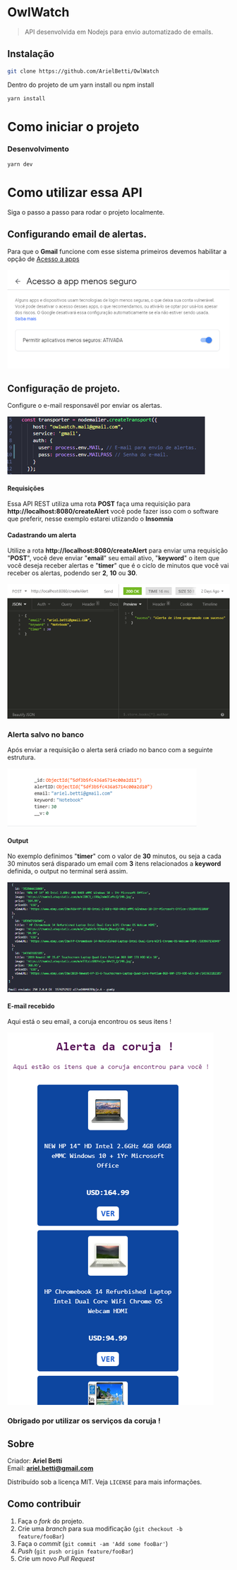 # OwlWatch

> API desenvolvida em Nodejs para envio automatizado de emails.

## Instalação

```sh
git clone https://github.com/ArielBetti/OwlWatch
```
Dentro do projeto de um yarn install ou npm install

```sh
yarn install
```

# Como iniciar o projeto

### Desenvolvimento

```sh
yarn dev
```

# Como utilizar essa API
Siga o passo a passo para rodar o projeto localmente.

## Configurando email de alertas.
Para que o **Gmail** funcione com esse sistema primeiros devemos habilitar a opção de <a href="https://myaccount.google.com/lesssecureapps?pli=1">Acesso a apps</a>
<br>
<br>
<img src="Documents/activeMail.png">

## Configuração de projeto.
Configure o e-mail responsavél por enviar os alertas.
<br>
<br>
<img src="Documents/configMail.png">

#### Requisições
Essa API REST utiliza uma rota **POST** faça uma requisição para **http://localhost:8080/createAlert** 
você pode fazer isso com o software que preferir, nesse exemplo estarei utiizando o **Insomnia**

#### Cadastrando um alerta
Utilize a rota **http://localhost:8080/createAlert** para enviar uma requisição "**POST**", você deve enviar "**email**" seu email ativo, "**keyword**"
o item que você deseja receber alertas e "**timer**" que é o ciclo de minutos que você vai receber os alertas, podendo ser **2**, **10** ou **30**.
<br>
<br>
<img src="Documents/createAlert.png">

### Alerta salvo no banco
Após enviar a requisição o alerta será criado no banco com a seguinte estrutura.
<br>
<br>
<img src="Documents/alertSave.png">

#### Output
No exemplo definimos "**timer**" com o valor de **30** minutos, ou seja a cada 30 minutos será disparado um email com **3** itens relacionados
a **keyword** definida, o output no terminal será assim.
<br>
<br>
<img src="Documents/sendEmail.png"><br>

#### E-mail recebido
Aqui está o seu email, a coruja encontrou os seus itens !
<br>
<br>
<img src="Documents/emailView.png">

### Obrigado por utilizar os serviços da coruja !

## Sobre

Criador: **Ariel Betti**<br>
Email: **ariel.betti@gmail.com**<br>

Distribuído sob a licença MIT. Veja `LICENSE` para mais informações.

## Como contribuir

1. Faça o _fork_ do projeto.
2. Crie uma _branch_ para sua modificação (`git checkout -b feature/fooBar`)
3. Faça o _commit_ (`git commit -am 'Add some fooBar'`)
4. _Push_ (`git push origin feature/fooBar`)
5. Crie um novo _Pull Request_
